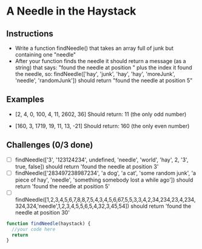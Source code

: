 # A Needle in the Haystack

## Instructions
- Write a function findNeedle() that takes an array full of junk but containing one "needle"
- After your function finds the needle it should return a message (as a string) that says: "found the needle at position " plus the   index it found the needle, so:
findNeedle(['hay', 'junk', 'hay', 'hay', 'moreJunk', 'needle', 'randomJunk']) should return "found the needle at position 5"

## Examples
- [2, 4, 0, 100, 4, 11, 2602, 36] Should return: 11 (the only odd number)

- [160, 3, 1719, 19, 11, 13, -21] Should return: 160 (the only even number)

## Challenges (0/3 done)
- [ ] findNeedle(['3', '123124234', undefined, 'needle', 'world', 'hay', 2, '3', true, false]) should return 'found the needle at position 3'
- [ ] findNeedle(['283497238987234', 'a dog', 'a cat', 'some random junk', 'a piece of hay', 'needle', 'something somebody lost a while ago']) should return 'found the needle at position 5'
- [ ] findNeedle([1,2,3,4,5,6,7,8,8,7,5,4,3,4,5,6,67,5,5,3,3,4,2,34,234,23,4,234,324,324,'needle',1,2,3,4,5,5,6,5,4,32,3,45,54]) should return 'found the needle at position 30'

```js
function findNeedle(haystack) {
  //your code here
  return
}
```
